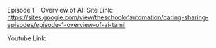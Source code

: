 Episode 1 - Overview of AI: 
Site Link: https://sites.google.com/view/theschoolofautomation/caring-sharing-episodes/episode-1-overview-of-ai-tamil

Youtube Link:

